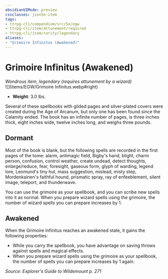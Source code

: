 ```yaml
---
obsidianUIMode: preview
cssclasses: json5e-item
tags:
- ttrpg-cli/compendium/src/5e/egw
- ttrpg-cli/item/attunement/required
- ttrpg-cli/item/rarity/legendary
aliases: 
- "Grimoire Infinitus (Awakened)"
---
```

# Grimoire Infinitus (Awakened)
*Wondrous item, legendary (requires attunement by a wizard)*  
![](items/EGW/Grimoire Infinitus.webp#right)  

- **Weight**: 3.0 lbs.

Several of these spellbooks with gilded pages and silver-plated covers were created during the Age of Arcanum, but only one has been found since the Calamity ended. The book has an infinite number of pages, is three inches thick, eight inches wide, twelve inches long, and weighs three pounds.

## Dormant

Most of the book is blank, but the following spells are recorded in the first pages of the tome: alarm, antimagic field, Bigby's hand, blight, charm person, confusion, control weather, create undead, detect thoughts, enlarge/reduce, fear, foresight, gaseous form, glyph of warding, legend lore, Leomund's tiny hut, mass suggestion, mislead, misty step, Mordenkainen's faithful hound, prismatic spray, ray of enfeeblement, silent image, teleport, and thunderwave.

You can use the grimoire as your spellbook, and you can scribe new spells into it as normal. When you prepare wizard spells using the grimoire, the number of wizard spells you can prepare increases by 1.

## Awakened

When the Grimoire Infinitus reaches an awakened state, it gains the following properties:

- While you carry the spellbook, you have advantage on saving throws against spells and magical effects.  
- When you prepare wizard spells using the grimoire as your spellbook, the number of spells you can prepare increases by 1 again.  

*Source: Explorer's Guide to Wildemount p. 271*
